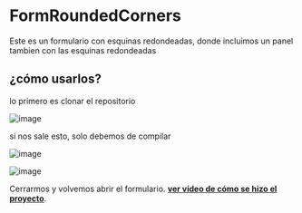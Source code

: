 # FormRoundedCorners

Este es un formulario con esquinas redondeadas, donde incluimos un panel tambien con las esquinas redondeadas

## ¿cómo usarlos?

lo primero es clonar el repositorio

![image](https://user-images.githubusercontent.com/65135568/117365794-70209900-ae85-11eb-8fdd-5ab75c40989d.png)

si nos sale esto, solo debemos de compilar

![image](https://user-images.githubusercontent.com/65135568/117365957-b544cb00-ae85-11eb-9153-a5804bb964ad.png)

![image](https://user-images.githubusercontent.com/65135568/117366049-d1486c80-ae85-11eb-9d53-e69f299f667d.png)


Cerrarmos  y volvemos abrir el formulario. [**ver vídeo de cómo se hizo el proyecto**](https://youtu.be/XkTxq_S5BrM).





